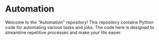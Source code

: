 # Automation
Welcome to the "Automation" repository! This repository contains Python code for automating various tasks and jobs. The code here is designed to streamline repetitive processes and make your life easier.
